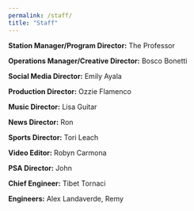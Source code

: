 ```yaml
---
permalink: /staff/
title: "Staff"
---
```


**Station Manager/Program Director:** The Professor

**Operations Manager/Creative Director:** Bosco Bonetti

**Social Media Director:** Emily Ayala

**Production Director:** Ozzie Flamenco

**Music Director:** Lisa Guitar

**News Director:** Ron

**Sports Director:** Tori Leach

**Video Editor:** Robyn Carmona

**PSA Director:** John

**Chief Engineer:** Tibet Tornaci

**Engineers:** Alex Landaverde, Remy
